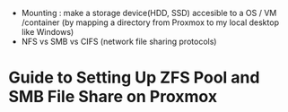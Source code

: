 - Mounting : make a storage device(HDD, SSD) accesible to a OS / VM /container (by mapping a directory from Proxmox to my local desktop like Windows)
- NFS vs SMB vs CIFS (network file sharing protocols)

# Guide to Setting Up ZFS Pool and SMB File Share on Proxmox
